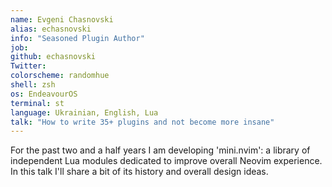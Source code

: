 ```yaml
---
name: Evgeni Chasnovski
alias: echasnovski
info: "Seasoned Plugin Author"
job:
github: echasnovski
Twitter:
colorscheme: randomhue
shell: zsh
os: EndeavourOS
terminal: st
language: Ukrainian, English, Lua
talk: "How to write 35+ plugins and not become more insane"
---
```


For the past two and a half years I am developing 'mini.nvim': a library of independent Lua modules dedicated to improve overall Neovim experience. In this talk I'll share a bit of its history and overall design ideas.
